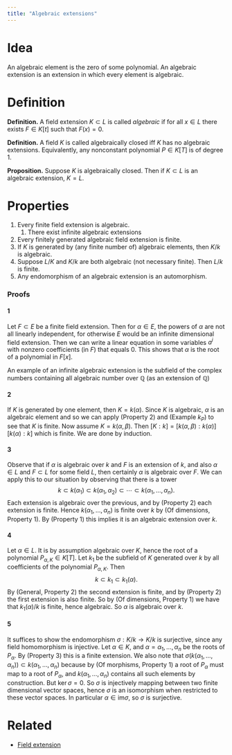 ```yaml
---
title: "Algebraic extensions"
---
```


# Idea
An algebraic element is the zero of some polynomial. An algebraic extension is an extension in which every element is algebraic.

# Definition
**Definition.** A field extension $K\subset L$ is called _algebraic_ if for all $x\in L$ there exists $F\in K[t]$ such that $F(x)=0$.

**Definition.** A field $K$ is called algebraically closed iff $K$ has no algebraic extensions. Equivalently, any nonconstant polynomial $P\in K[T]$ is of degree 1.

**Proposition.** Suppose $K$ is algebraically closed. Then if $K\subset L$ is an algebraic extension, $K=L$.

# Properties
1. Every finite field extension is algebraic.
	1. There exist infinite algebraic extensions
2. Every finitely generated algebraic field extension is finite.
3. If $K$ is generated by (any finite number of) algebraic elements, then $K/k$ is algebraic.
4. Suppose $L/K$ and $K/k$ are both algebraic (not necessary finite). Then $L/k$ is finite.
5. Any endomorphism of an algebraic extension is an automorphism.

### Proofs
#### 1
Let $F\subset E$ be a finite field extension. Then for $\alpha\in E$, the powers of $\alpha$ are not all linearly independent, for otherwise $E$ would be an infinite dimensional field extension. Then we can write a linear equation in some variables $a^i$ with nonzero coefficients (in $F$) that equals 0. This shows that $\alpha$ is the root of a polynomial in $F[x]$. 

An example of an infinite algebraic extension is the subfield of the complex numbers containing all algebraic number over $\mathbb{Q}$ (as an extension of $\mathbb{Q}$)
#### 2
If $K$ is generated by one element, then $K=k(\alpha)$. Since $K$ is algebraic, $\alpha$ is an algebraic element and so we can apply (Property 2) and (Example $k_P$) to see that $K$ is finite. Now assume $K=k(\alpha,\beta)$. Then $[K:k]=[k(\alpha,\beta):k(\alpha)][k(\alpha):k]$ which is finite. We are done by induction.
#### 3
Observe that if $\alpha$ is algebraic over $k$ and $F$ is an extension of $k$, and also $\alpha\in L$ and $F\subset L$ for some field $L$, then certainly $\alpha$ is algebraic over $F$. We can apply this to our situation by observing that there is a tower
$$
k\subset k(\alpha_1)\subset k(\alpha_1,\alpha_2)\subset\cdots\subset k(\alpha_1,\dots,\alpha_n).
$$
Each extension is algebraic over the previous, and by (Property 2) each extension is finite. Hence $k(\alpha_1,\dots,\alpha_n)$ is finite over $k$ by (Of dimensions, Property 1). By (Property 1) this implies it is an algebraic extension over $k$.
#### 4
Let $\alpha\in L$. It is by assumption algebraic over $K$, hence the root of a polynomial $P_{\alpha,K}\in K[T]$. Let $k_1$ be the subfield of $K$ generated over $k$ by all coefficients of the polynomial $P_{\alpha,K}$. Then $$k\subset k_1\subset k_1(\alpha).$$ By (General, Property 2) the second extension is finite, and by (Property 2) the first extension is also finite. So by (Of dimensions, Property 1) we have that $k_1(\alpha)/k$ is finite, hence algebraic. So $\alpha$ is algebraic over $k$.
#### 5
It suffices to show the endomorphism $\sigma:K/k\to K/k$ is surjective, since any field homomorphism is injective. Let $\alpha\in K$, and $\alpha=\alpha_1,\dots,\alpha_n$ be the roots of $P_\alpha$. By (Property 3) this is a finite extension. We also note that $\sigma(k(\alpha_1,\dots,\alpha_n))\subset k(\alpha_1,\dots,\alpha_n)$ because by (Of morphisms, Property 1) a root of $P_\alpha$ must map to a root of $P_\alpha$, and $k(\alpha_1,\dots,\alpha_n)$ contains all such elements by construction. But $\ker\sigma=0$. So $\sigma$ is injectively mapping between two finite dimensional vector spaces, hence $\sigma$ is an isomorphism when restricted to these vector spaces. In particular $\alpha\in\text{im}\sigma$, so $\sigma$ is surjective.

# Related
- [Field extension](<notes/ntpy/Definitions/Algebraic Number Theory/Field Theory/Field extension.md>)
